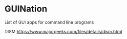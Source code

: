 # GUINation
List of GUI apps for command line programs

DISM
https://www.majorgeeks.com/files/details/dism.html

